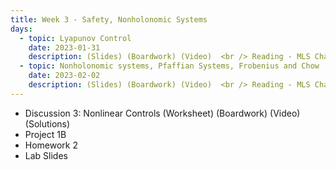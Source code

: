 ```yaml
---
title: Week 3 - Safety, Nonholonomic Systems
days:
  - topic: Lyapunov Control
    date: 2023-01-31
    description: (Slides) (Boardwork) (Video)  <br /> Reading - MLS Chapter 5
  - topic: Nonholonomic systems, Pfaffian Systems, Frobenius and Chow
    date: 2023-02-02
    description: (Slides) (Boardwork) (Video)  <br /> Reading - MLS Chapter 7
---
```


- Discussion 3: Nonlinear Controls (Worksheet) (Boardwork) (Video) (Solutions)
- Project 1B
- Homework 2
- Lab Slides
